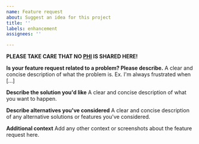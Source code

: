 ```yaml
---
name: Feature request
about: Suggest an idea for this project
title: ''
labels: enhancement
assignees: ''

---
```


**PLEASE TAKE CARE THAT NO [PHI](https://www.hhs.gov/answers/hipaa/what-is-phi/index.html) IS SHARED HERE!**

**Is your feature request related to a problem? Please describe.**
A clear and concise description of what the problem is. Ex. I'm always frustrated when [...]

**Describe the solution you'd like**
A clear and concise description of what you want to happen.

**Describe alternatives you've considered**
A clear and concise description of any alternative solutions or features you've considered.

**Additional context**
Add any other context or screenshots about the feature request here.
